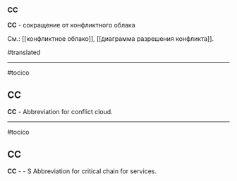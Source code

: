 ### CC

**CC** - сокращение от конфликтного облака

См.: [[конфликтное облако]], [[диаграмма разрешения конфликта]].

#translated




<hr/>

#tocico

## CC

<b>CC</b> -  Abbreviation for conflict cloud.






<hr/>

#tocico

## CC

<b>CC</b> - -
S Abbreviation for critical chain for services.




